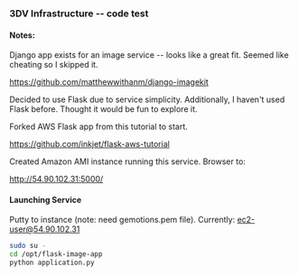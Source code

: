 ### 3DV Infrastructure -- code test

#### Notes:

Django app exists for an image service -- looks like a great fit. Seemed like cheating so I skipped it.

https://github.com/matthewwithanm/django-imagekit

Decided to use Flask due to service simplicity. Additionally, I haven't used Flask before. Thought it would be fun to explore it.

Forked AWS Flask app from this tutorial to start.

https://github.com/inkjet/flask-aws-tutorial

Created Amazon AMI instance running this service. Browser to:

http://54.90.102.31:5000/

#### Launching Service
Putty to instance (note: need gemotions.pem file). Currently: ec2-user@54.90.102.31
```bash
sudo su -
cd /opt/flask-image-app
python application.py
```
